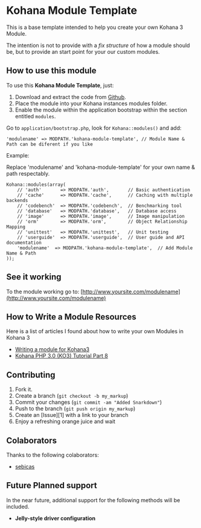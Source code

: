 Kohana Module Template
======================

This is a base template intended to help you create your own Kohana 3 Module.

The intention is not to provide with a *fix structure* of how a module should be, but to provide an start point for your our custom modules.

How to use this module
----------------------

To use this **Kohana Module Template**, just:

1. Download and extract the code from [Github](https://github.com/sebicas/kohana-module-template).
2. Place the module into your Kohana instances modules folder.
3. Enable the module within the application bootstrap within the section entitled `modules`.

Go to `application/bootstrap.php`, look for `Kohana::modules()` and add:

    'modulename' => MODPATH.'kohana-module-template', // Module Name & Path can be diferent if you like

Example:

Replace 'modulename' and 'kohana-module-template' for your own name & path respectably.

    Kohana::modules(array(
        // 'auth'       => MODPATH.'auth',       // Basic authentication
        // 'cache'      => MODPATH.'cache',      // Caching with multiple backends
        // 'codebench'  => MODPATH.'codebench',  // Benchmarking tool
        // 'database'   => MODPATH.'database',   // Database access
        // 'image'      => MODPATH.'image',      // Image manipulation
        // 'orm'        => MODPATH.'orm',        // Object Relationship Mapping
        // 'unittest'   => MODPATH.'unittest',   // Unit testing
        // 'userguide'  => MODPATH.'userguide',  // User guide and API documentation
        'modulename'  => MODPATH.'kohana-module-template',  // Add Module Name & Path
    ));

See it working
--------------

To the module working go to:
[http://www.yoursite.com/modulename](http://www.yoursite.com/modulename)

How to Write a Module Resources
-------------------------------

Here is a list of articles I found about how to write your own Modules in Kohana 3

* [Writing a module for Kohana3](http://query7.com/writing-a-module-for-kohana3)
* [Kohana PHP 3.0 (KO3) Tutorial Part 8](http://www.dealtaker.com/blog/2010/04/30/kohana-php-3-0-ko3-tutorial-part-8/)

Contributing
------------

1. Fork it.
2. Create a branch (`git checkout -b my_markup`)
3. Commit your changes (`git commit -am "Added Snarkdown"`)
4. Push to the branch (`git push origin my_markup`)
5. Create an [Issue][1] with a link to your branch
6. Enjoy a refreshing orange juice and wait

Colaborators
------------

Thanks to the following colaborators:

* [sebicas](https://github.com/sebicas)

Future Planned support
----------------------

In the near future, additional support for the following methods will be included.

* **Jelly-style driver configuration**